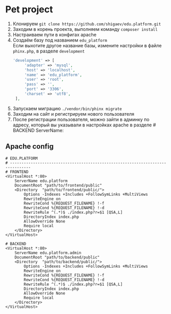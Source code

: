 # Pet project

1) Клонируем ```git clone https://github.com/shigaev/edu.platform.git```
2) Заходим в корень проекта, выполняем команду ```composer install```
3) Настраиваем пути в конфигах apache
4) Создаём базу под названием ```edu_platform```  
   Если выхотите другое название базы, измените настройки в файле ```phinx.php```, в разделе ```development```
   ```php
   'development' => [
        'adapter' => 'mysql',
        'host' => 'localhost',
        'name' => 'edu_platform',
        'user' => 'root',
        'pass' => '',
        'port' => '3306',
        'charset' => 'utf8',
    ],
   ```
5) Запускаем миграцию ```./vendor/bin/phinx migrate```
6) Заходим на сайт и регистрируем нового пользователя
7) После регистрации пользователя, можно зайти в админку по адресу, который вы указывали в настройках apache в разделе #
   BACKEND ServerName:

## Apache config

```apacheconf
# EDU.PLATFORM
# -------------------------------------------------------------------------------
# FRONTEND
<VirtualHost *:80>
	ServerName edu.platform
	DocumentRoot "path/to/frontend/public"
	<Directory  "path/to/frontend/public/">
		Options -Indexes +Includes +FollowSymLinks +MultiViews
        RewriteEngine on
        RewriteCond %{REQUEST_FILENAME} !-f
        RewriteCond %{REQUEST_FILENAME} !-d
        RewriteRule ^(.*)$ ./index.php?r=$1 [QSA,L]
        DirectoryIndex index.php
		AllowOverride None
		Require local
	</Directory>
</VirtualHost>

# BACKEND
<VirtualHost *:80>
	ServerName edu.platform.admin
	DocumentRoot "path/to/backend/public"
	<Directory  "path/to/backend/public/">
		Options -Indexes +Includes +FollowSymLinks +MultiViews
        RewriteEngine on
        RewriteCond %{REQUEST_FILENAME} !-f
        RewriteCond %{REQUEST_FILENAME} !-d
        RewriteRule ^(.*)$ ./index.php?r=$1 [QSA,L]
        DirectoryIndex index.php
		AllowOverride None
		Require local
	</Directory>
</VirtualHost>
```